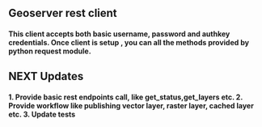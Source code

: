 ## Geoserver rest client
#### This client accepts both basic username, password and authkey credentials. Once client is setup , you can all the methods provided by python request module.

## NEXT Updates

#### 1. Provide basic rest endpoints call, like get_status,get_layers etc. 2. Provide workflow like publishing vector layer, raster layer, cached layer etc. 3. Update tests